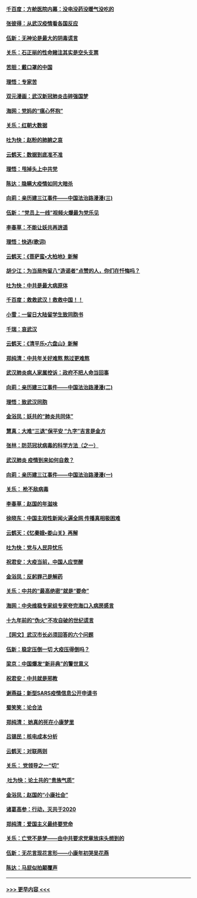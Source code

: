 #### [千百度：方舱医院内幕：没电没药没暖气没吃的](../pages/nsc993/n11850211.md?t=02072031) 
#### [张彼得：从武汉疫情看各国反应](../pages/nsc993/n11850102.md?t=02072031) 
#### [伍新：无神论是最大的阴毒谎言](../pages/nsc993/n11846129.md?t=02072031) 
#### [关乐：石正丽的性命赌注其实是空头支票](../pages/nsc993/n11846109.md?t=02072031) 
#### [苦胆：戴口罩的中国](../pages/nsc993/n11845576.md?t=02072031) 
#### [理悟：专家苦](../pages/nsc993/n11845564.md?t=02072031) 
#### [双元漫画：武汉新冠肺炎击碎强国梦](../pages/nsc993/n11843320.md?t=02072031) 
#### [海网：党妈的“瘟心怀抱”](../pages/nsc993/n11840740.md?t=02072031) 
#### [关乐：红朝大数据](../pages/nsc993/n11840675.md?t=02072031) 
#### [吐为快：赵粉的肺腑之哀](../pages/nsc993/n11840618.md?t=02072031) 
#### [云鹤天：数据到底准不准](../pages/nsc993/n11840325.md?t=02072031) 
#### [理悟：甩掉头上中共党](../pages/nsc993/n11838826.md?t=02072031) 
#### [陈达：隐瞒大疫情如同大暗杀](../pages/nsc993/n11838771.md?t=02072031) 
#### [向莉：亲历建三江事件——中国法治路漫漫(三)](../pages/nsc993/n11831825.md?t=02072031) 
#### [伍新：“党员上一线”视频火爆最为党乐见](../pages/nsc993/n11838200.md?t=02072031) 
#### [李春草：不能让妖共再逍遥](../pages/nsc993/n11838102.md?t=02072031) 
#### [理悟：快逃(歌词)](../pages/nsc993/n11838083.md?t=02072031) 
#### [云鹤天：《菩萨蛮▪大柏地》新解](../pages/nsc993/n11838059.md?t=02072031) 
#### [胡少江：为当局拘留八“造谣者”点赞的人，你们在忏悔吗？](../pages/nsc993/n11836801.md?t=02072031) 
#### [吐为快：中共是最大病原体](../pages/nsc993/n11836748.md?t=02072031) 
#### [千百度：救救武汉！救救中国！！](../pages/nsc993/n11836145.md?t=02072031) 
#### [小雪：一留日大陆留学生致同胞书](../pages/nsc993/n11834624.md?t=02072031) 
#### [千瑞：哀武汉](../pages/nsc993/n11833647.md?t=02072031) 
#### [云鹤天：《清平乐▪六盘山》新解](../pages/nsc993/n11833611.md?t=02072031) 
#### [郑纯清：中共年关好难熬 熬过更难熬](../pages/nsc993/n11833489.md?t=02072031) 
#### [武汉肺炎病人家属控诉：政府不把人命当回事](../pages/nsc993/n11833205.md?t=02072031) 
#### [向莉：亲历建三江事件——中国法治路漫漫(二)](../pages/nsc993/n11829102.md?t=02072031) 
#### [理悟：致武汉同胞](../pages/nsc993/n11831522.md?t=02072031) 
#### [金浴凤：妖共的“肺炎共同体”](../pages/nsc993/n11829448.md?t=02072031) 
#### [慧真：大难“三退”保平安 “九字”吉言是金方](../pages/nsc993/n11829501.md?t=02072031) 
#### [张林：防范冠状病毒的科学方法（之一）](../pages/nsc993/n11828618.md?t=02072031) 
#### [武汉肺炎 疫情到来如何自救？](../pages/nsc993/n11827632.md?t=02072031) 
#### [向莉：亲历建三江事件——中国法治路漫漫(一)](../pages/nsc993/n11827190.md?t=02072031) 
#### [关乐： 枪不敌病毒](../pages/nsc993/n11826746.md?t=02072031) 
#### [李春草：赵国的年滋味](../pages/nsc993/n11826321.md?t=02072031) 
#### [徐晓东：中国主观性新闻火遍全网 传播真相极困难](../pages/nsc993/n11826508.md?t=02072031) 
#### [云鹤天：《忆秦娥▪娄山关》再解](../pages/nsc993/n11824682.md?t=02072031) 
#### [吐为快：党与人民异忧乐](../pages/nsc993/n11824660.md?t=02072031) 
#### [祝君安：大疫当前，中国人应觉醒](../pages/nsc993/n11821946.md?t=02072031) 
#### [金浴凤：反躬罪己是解药](../pages/nsc993/n11820280.md?t=02072031) 
#### [关乐：中共的“最高绝密”就是“要命”](../pages/nsc993/n11816946.md?t=02072031) 
#### [海网：中央维稳专家组专家夸完海口入病房感言](../pages/nsc993/n11815138.md?t=02072031) 
#### [十九年前的“伪火”不攻自破的世纪谎言](../pages/nsc993/n11813238.md?t=02072031) 
#### [【网文】武汉市长必须回答的六个问题](../pages/nsc993/n11813848.md?t=02072031) 
#### [伍新：稳定压倒一切 大疫压得倒吗？](../pages/nsc993/n11812634.md?t=02072031) 
#### [梁京：中国爆发“新非典”的警世意义](../pages/nsc993/n11812554.md?t=02072031) 
#### [祝君安：中共就是邪教](../pages/nsc993/n11812431.md?t=02072031) 
#### [谢燕益：新型SARS疫情信息公开申请书](../pages/nsc993/n11808840.md?t=02072031) 
#### [蜀笑笑：论合法](../pages/nsc993/n11808064.md?t=02072031) 
#### [郑纯清： 她真的死在小康梦里](../pages/nsc993/n11806623.md?t=02072031) 
#### [吕锡民：核电成本分析](../pages/nsc993/n11806284.md?t=02072031) 
#### [云鹤天：对联两则](../pages/nsc993/n11805957.md?t=02072031) 
#### [关乐： 党领导之一“切”](../pages/nsc993/n11804505.md?t=02072031) 
#### [ 吐为快：论土共的“贵族气质”](../pages/nsc993/n11804490.md?t=02072031) 
#### [金浴凤：赵国的“小康社会”](../pages/nsc993/n11804452.md?t=02072031) 
#### [诸葛高参：行动，灭共于2020](../pages/nsc993/n11804120.md?t=02072031) 
#### [郑纯清：爱国主义最终要党命](../pages/nsc993/n11802197.md?t=02072031) 
#### [关乐：亡党不是梦——由中共要求党章放床头想到的](../pages/nsc993/n11802156.md?t=02072031) 
#### [伍新：无花言现花言形——小康年初哭吴花燕](../pages/nsc993/n11800044.md?t=02072031) 
#### [陈达：马屁似拍颠覆声](../pages/nsc993/n11800010.md?t=02072031) 

----
#### [ >>> 更早内容 <<< ](../indexes/nsc993-earlier.md)
